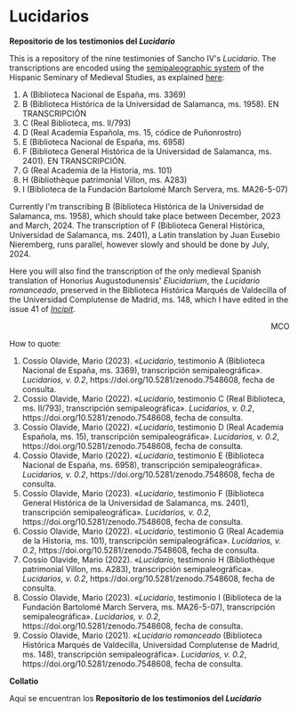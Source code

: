 # Lucidarios
**Repositorio de los testimonios del <em>Lucidario</em>**

This is a repository of the nine testimonies of Sancho IV's <em>Lucidario</em>. The transcriptions are encoded using the [semipaleographic system](http://www.hispanicseminary.org/manual-en.htm) of the Hispanic Seminary of Medieval Studies, as explained [here](https://lucidarios.hypotheses.org/transcripciones/normas-de-transcripcion):

<ol>
<li>A (Biblioteca Nacional de España, ms. 3369)</li>
<li>B (Biblioteca Histórica de la Universidad de Salamanca, ms. 1958). EN TRANSCRIPCIÓN</li>
<li>C (Real Biblioteca, ms. II/793)</li>
<li>D (Real Academia Española, ms. 15, códice de Puñonrostro)</li>
<li>E (Biblioteca Nacional de España, ms. 6958)</li>
<li>F (Biblioteca General Histórica de la Universidad de Salamanca, ms. 2401). EN TRANSCRIPCIÓN.</li>
<li>G (Real Academia de la Historia, ms. 101)</li>
<li>H (Bibliothèque patrimonial Villon, ms. A283)</li>
<li>I (Biblioteca de la Fundación Bartolomé March Servera, ms. MA26-5-07)</li> 
</ol>

Currently I'm transcribing B (Biblioteca Histórica de la Universidad de Salamanca, ms. 1958), which should take place between December, 2023 and March, 2024. The transcription of F (Biblioteca General Histórica, Universidad de Salamanca, ms. 2401), a Latin translation by Juan Eusebio Nieremberg, runs parallel, however slowly and should be done by July, 2024.

Here you will also find the transcription of the only medieval Spanish translation of Honorius Augustodunensis' <em>Elucidarium</em>, the <em>Lucidario romanceado</em>, preserved in the Biblioteca Histórica Marqués de Valdecilla of the Universidad Complutense de Madrid, ms. 148, which I have edited in the issue 41 of [<em>Incipit</em>](http://www.iibicrit-conicet.gov.ar/ojs/index.php/incipit/article/view/541).

<p align="right">MCO</p>

How to quote:

<ol>
<li>Cossío Olavide, Mario (2023). «<em>Lucidario</em>, testimonio A (Biblioteca Nacional de España, ms. 3369), transcripción semipaleográfica». <em>Lucidarios, v. 0.2</em>, https://doi.org/10.5281/zenodo.7548608, fecha de consulta.</li>
<li>Cossío Olavide, Mario (2022). «<em>Lucidario</em>, testimonio C (Real Biblioteca, ms. II/793), transcripción semipaleográfica». <em>Lucidarios, v. 0.2</em>, https://doi.org/10.5281/zenodo.7548608, fecha de consulta.</li>
<li>Cossío Olavide, Mario (2022). «<em>Lucidario</em>, testimonio D (Real Academia Española, ms. 15), transcripción semipaleográfica». <em>Lucidarios, v. 0.2</em>, https://doi.org/10.5281/zenodo.7548608, fecha de consulta.</li>
<li>Cossío Olavide, Mario (2022). «<em>Lucidario</em>, testimonio E (Biblioteca Nacional de España, ms. 6958), transcripción semipaleográfica». <em>Lucidarios, v. 0.2</em>, https://doi.org/10.5281/zenodo.7548608, fecha de consulta.</li>
<li>Cossío Olavide, Mario (2023). «<em>Lucidario</em>, testimonio F (Biblioteca General Histórica de la Universidad de Salamanca, ms. 2401), transcripción semipaleográfica». <em>Lucidarios, v. 0.2</em>, https://doi.org/10.5281/zenodo.7548608, fecha de consulta.</li>
<li>Cossío Olavide, Mario (2022). «<em>Lucidario</em>, testimonio G (Real Academia de la Historia, ms. 101), transcripción semipaleográfica». <em>Lucidarios, v. 0.2</em>, https://doi.org/10.5281/zenodo.7548608, fecha de consulta.</li>
<li>Cossío Olavide, Mario (2022). «<em>Lucidario</em>, testimonio H (Bibliothèque patrimonial Villon, ms. A283), transcripción semipaleográfica». <em>Lucidarios, v. 0.2</em>, https://doi.org/10.5281/zenodo.7548608, fecha de consulta.</li>
<li>Cossío Olavide, Mario (2023). «<em>Lucidario</em>, testimonio I (Biblioteca de la Fundación Bartolomé March Servera, ms. MA26-5-07), transcripción semipaleográfica». <em>Lucidarios, v. 0.2</em>, https://doi.org/10.5281/zenodo.7548608, fecha de consulta.</li>
<li>Cossío Olavide, Mario (2021). «<em>Lucidario romanceado</em> (Biblioteca Histórica Marqués de Valdecilla, Universidad Complutense de Madrid, ms. 148), transcripción semipaleográfica». <em>Lucidarios, v. 0.2</em>, https://doi.org/10.5281/zenodo.7548608, fecha de consulta.</li>
</ol>

**Collatio</em>**

Aquí se encuentran los 
**Repositorio de los testimonios del <em>Lucidario</em>**


